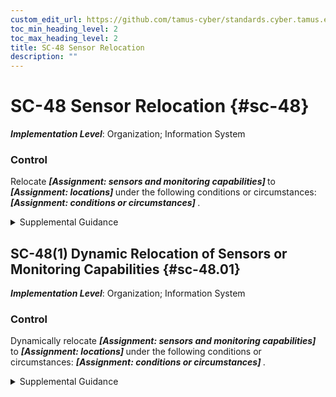 ```yaml
---
custom_edit_url: https://github.com/tamus-cyber/standards.cyber.tamus.edu/tree/main/static/content/tamus.edu/TAMUS_profile.xml
toc_min_heading_level: 2
toc_max_heading_level: 2
title: SC-48 Sensor Relocation
description: ""
---
```


# SC-48 Sensor Relocation {#sc-48}

_**Implementation Level**_: Organization; Information System

### Control

Relocate <strong> <em>[Assignment: sensors and monitoring capabilities]</em> </strong> to <strong> <em>[Assignment: locations]</em> </strong> under the following conditions or circumstances: <strong> <em>[Assignment: conditions or circumstances]</em> </strong>.

<details>
  <summary>Supplemental Guidance</summary>

Adversaries may take various paths and use different approaches as they move laterally through an organization (including its systems) to reach their target or as they attempt to exfiltrate information from the organization. The organization often only has a limited set of monitoring and detection capabilities, and they may be focused on the critical or likely infiltration or exfiltration paths. By using communications paths that the organization typically does not monitor, the adversary can increase its chances of achieving its desired goals. By relocating its sensors or monitoring capabilities to new locations, the organization can impede the adversary’s ability to achieve its goals. The relocation of the sensors or monitoring capabilities might be done based on threat information that the organization has acquired or randomly to confuse the adversary and make its lateral transition through the system or organization more challenging.

</details>

## SC-48(1) Dynamic Relocation of Sensors or Monitoring Capabilities {#sc-48.01}

_**Implementation Level**_: Organization; Information System

### Control

Dynamically relocate <strong> <em>[Assignment: sensors and monitoring capabilities]</em> </strong> to <strong> <em>[Assignment: locations]</em> </strong> under the following conditions or circumstances: <strong> <em>[Assignment: conditions or circumstances]</em> </strong>.

<details>
  <summary>Supplemental Guidance</summary>

None.

</details>

